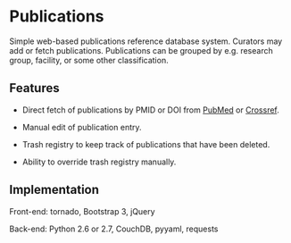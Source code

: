 Publications
============

Simple web-based publications reference database system. Curators may add or
fetch publications. Publications can be grouped by e.g. research group,
facility, or some other classification.

Features
--------

- Direct fetch of publications by PMID or DOI from
  [PubMed](https://www.ncbi.nlm.nih.gov/pubmed) or
  [Crossref](https://www.crossref.org/).

- Manual edit of publication entry.

- Trash registry to keep track of publications that have been deleted.

- Ability to override trash registry manually.

Implementation
--------------

Front-end: tornado, Bootstrap 3, jQuery

Back-end: Python 2.6 or 2.7, CouchDB, pyyaml, requests

